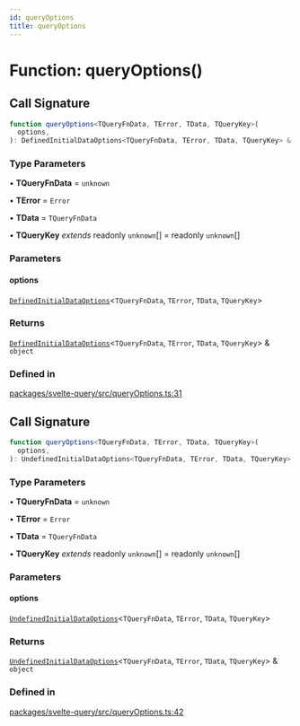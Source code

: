 ```yaml
---
id: queryOptions
title: queryOptions
---
```


# Function: queryOptions()

## Call Signature

```ts
function queryOptions<TQueryFnData, TError, TData, TQueryKey>(
  options,
): DefinedInitialDataOptions<TQueryFnData, TError, TData, TQueryKey> & object
```

### Type Parameters

• **TQueryFnData** = `unknown`

• **TError** = `Error`

• **TData** = `TQueryFnData`

• **TQueryKey** _extends_ readonly `unknown`[] = readonly `unknown`[]

### Parameters

#### options

[`DefinedInitialDataOptions`](../type-aliases/definedinitialdataoptions.md)\<`TQueryFnData`, `TError`, `TData`, `TQueryKey`\>

### Returns

[`DefinedInitialDataOptions`](../type-aliases/definedinitialdataoptions.md)\<`TQueryFnData`, `TError`, `TData`, `TQueryKey`\> & `object`

### Defined in

[packages/svelte-query/src/queryOptions.ts:31](https://github.com/TanStack/query/blob/main/packages/svelte-query/src/queryOptions.ts#L31)

## Call Signature

```ts
function queryOptions<TQueryFnData, TError, TData, TQueryKey>(
  options,
): UndefinedInitialDataOptions<TQueryFnData, TError, TData, TQueryKey> & object
```

### Type Parameters

• **TQueryFnData** = `unknown`

• **TError** = `Error`

• **TData** = `TQueryFnData`

• **TQueryKey** _extends_ readonly `unknown`[] = readonly `unknown`[]

### Parameters

#### options

[`UndefinedInitialDataOptions`](../type-aliases/undefinedinitialdataoptions.md)\<`TQueryFnData`, `TError`, `TData`, `TQueryKey`\>

### Returns

[`UndefinedInitialDataOptions`](../type-aliases/undefinedinitialdataoptions.md)\<`TQueryFnData`, `TError`, `TData`, `TQueryKey`\> & `object`

### Defined in

[packages/svelte-query/src/queryOptions.ts:42](https://github.com/TanStack/query/blob/main/packages/svelte-query/src/queryOptions.ts#L42)
